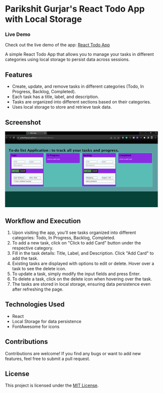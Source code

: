 # Parikshit Gurjar's React Todo App with Local Storage

### Live Demo

Check out the live demo of the app: [React Todo App](https://parikshitgurjar.github.io/myReactTodo_iNeuron/)

A simple React Todo App that allows you to manage your tasks in different categories using local storage to persist data across sessions.

## Features

- Create, update, and remove tasks in different categories (Todo, In Progress, Backlog, Completed).
- Each task has a title, label, and description.
- Tasks are organized into different sections based on their categories.
- Uses local storage to store and retrieve task data.

## Screenshot
![Project Demo](https://github.com/parikshitgurjar/myReactTodo_iNeuron/raw/master/src/images/Project_demo.png)

## Workflow and Execution

1. Upon visiting the app, you'll see tasks organized into different categories: Todo, In Progress, Backlog, Completed.
2. To add a new task, click on "Click to add Card" button under the respective category.
3. Fill in the task details: Title, Label, and Description. Click "Add Card" to add the task.
4. Existing tasks are displayed with options to edit or delete. Hover over a task to see the delete icon.
5. To update a task, simply modify the input fields and press Enter.
6. To delete a task, click on the delete icon when hovering over the task.
7. The tasks are stored in local storage, ensuring data persistence even after refreshing the page.
   
## Technologies Used

- React
- Local Storage for data persistence
- FontAwesome for icons

## Contributions

Contributions are welcome! If you find any bugs or want to add new features, feel free to submit a pull request.

## License

This project is licensed under the [MIT License](LICENSE).
